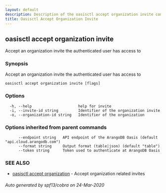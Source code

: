 ```yaml
---
layout: default
description: Description of the oasisctl accept organization invite command
title: Oasisctl Accept Organization Invite
---
```

## oasisctl accept organization invite

Accept an organization invite the authenticated user has access to

### Synopsis

Accept an organization invite the authenticated user has access to

```
oasisctl accept organization invite [flags]
```

### Options

```
  -h, --help                     help for invite
  -i, --invite-id string         Identifier of the organization invite
  -o, --organization-id string   Identifier of the organization
```

### Options inherited from parent commands

```
      --endpoint string   API endpoint of the ArangoDB Oasis (default "api.cloud.arangodb.com")
      --format string     Output format (table|json) (default "table")
      --token string      Token used to authenticate at ArangoDB Oasis
```

### SEE ALSO

* [oasisctl accept organization](oasisctl-accept-organization.md)	 - Accept organization related invites

###### Auto generated by spf13/cobra on 24-Mar-2020
